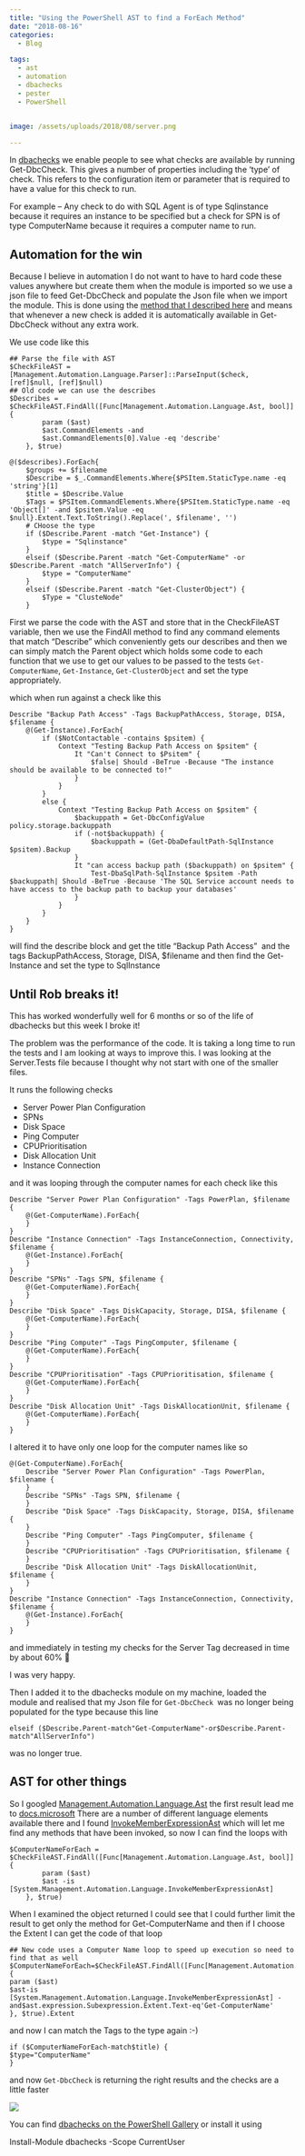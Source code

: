 ```yaml
---
title: "Using the PowerShell AST to find a ForEach Method"
date: "2018-08-16" 
categories:
  - Blog

tags:
  - ast
  - automation
  - dbachecks
  - pester
  - PowerShell


image: /assets/uploads/2018/08/server.png

---
```

In [dbachecks](http://dbachecks.io) we enable people to see what checks are available by running Get-DbcCheck. This gives a number of properties including the ‘type’ of check. This refers to the configuration item or parameter that is required to have a value for this check to run.

For example – Any check to do with SQL Agent is of type Sqlinstance because it requires an instance to be specified but a check for SPN is of type ComputerName because it requires a computer name to run.

Automation for the win
----------------------

Because I believe in automation I do not want to have to hard code these values anywhere but create them when the module is imported so we use a json file to feed Get-DbcCheck and populate the Json file when we import the module. This is done using the [method that I described here](/using-the-ast-in-pester-for-dbachecks/) and means that whenever a new check is added it is automatically available in Get-DbcCheck without any extra work.

We use code like this
```
## Parse the file with AST
$CheckFileAST = [Management.Automation.Language.Parser]::ParseInput($check, [ref]$null, [ref]$null)
## Old code we can use the describes
$Describes = $CheckFileAST.FindAll([Func[Management.Automation.Language.Ast, bool]] {
        param ($ast)
        $ast.CommandElements -and
        $ast.CommandElements[0].Value -eq 'describe'
    }, $true)

@($describes).ForEach{
    $groups += $filename
    $Describe = $_.CommandElements.Where{$PSItem.StaticType.name -eq 'string'}[1]
    $title = $Describe.Value
    $Tags = $PSItem.CommandElements.Where{$PSItem.StaticType.name -eq 'Object[]' -and $psitem.Value -eq $null}.Extent.Text.ToString().Replace(', $filename', '')
    # CHoose the type
    if ($Describe.Parent -match "Get-Instance") {
        $type = "Sqlinstance"
    }
    elseif ($Describe.Parent -match "Get-ComputerName" -or $Describe.Parent -match "AllServerInfo") {
        $type = "ComputerName"
    }
    elseif ($Describe.Parent -match "Get-ClusterObject") {
        $Type = "ClusteNode"
    }
```
First we parse the code with the AST and store that in the CheckFileAST variable, then we use the FindAll method to find any command elements that match “Describe” which conveniently gets our describes and then we can simply match the Parent object which holds some code to each function that we use to get our values to be passed to the tests `Get-ComputerName`, `Get-Instance`, `Get-ClusterObject` and set the type appropriately.

which when run against a check like this
```
Describe "Backup Path Access" -Tags BackupPathAccess, Storage, DISA, $filename {
    @(Get-Instance).ForEach{
        if ($NotContactable -contains $psitem) {
            Context "Testing Backup Path Access on $psitem" {
                It "Can't Connect to $Psitem" {
                    $false| Should -BeTrue -Because "The instance should be available to be connected to!"
                }
            }
        }
        else {
            Context "Testing Backup Path Access on $psitem" {
                $backuppath = Get-DbcConfigValue policy.storage.backuppath
                if (-not$backuppath) {
                    $backuppath = (Get-DbaDefaultPath-SqlInstance $psitem).Backup
                }
                It "can access backup path ($backuppath) on $psitem" {
                    Test-DbaSqlPath-SqlInstance $psitem -Path $backuppath| Should -BeTrue -Because 'The SQL Service account needs to have access to the backup path to backup your databases'
                }
            }
        }
    }
}
```
will find the describe block and get the title “Backup Path Access”  and the tags BackupPathAccess, Storage, DISA, $filename and then find the Get-Instance and set the type to SqlInstance

Until Rob breaks it!
--------------------

This has worked wonderfully well for 6 months or so of the life of dbachecks but this week I broke it!

The problem was the performance of the code. It is taking a long time to run the tests and I am looking at ways to improve this. I was looking at the Server.Tests file because I thought why not start with one of the smaller files.

It runs the following checks

- Server Power Plan Configuration  
- SPNs  
- Disk Space  
- Ping Computer  
- CPUPrioritisation  
- Disk Allocation Unit  
- Instance Connection

and it was looping through the computer names for each check like this
```
Describe "Server Power Plan Configuration" -Tags PowerPlan, $filename {
    @(Get-ComputerName).ForEach{
    }
}
Describe "Instance Connection" -Tags InstanceConnection, Connectivity, $filename {
    @(Get-Instance).ForEach{
    }
}
Describe "SPNs" -Tags SPN, $filename {
    @(Get-ComputerName).ForEach{
    }
}
Describe "Disk Space" -Tags DiskCapacity, Storage, DISA, $filename {
    @(Get-ComputerName).ForEach{
    }
}
Describe "Ping Computer" -Tags PingComputer, $filename {
    @(Get-ComputerName).ForEach{
    }
}
Describe "CPUPrioritisation" -Tags CPUPrioritisation, $filename {
    @(Get-ComputerName).ForEach{
    }
}
Describe "Disk Allocation Unit" -Tags DiskAllocationUnit, $filename {
    @(Get-ComputerName).ForEach{
    }
}
```
I altered it to have only one loop for the computer names like so
```
@(Get-ComputerName).ForEach{
    Describe "Server Power Plan Configuration" -Tags PowerPlan, $filename {
    }
    Describe "SPNs" -Tags SPN, $filename {
    }
    Describe "Disk Space" -Tags DiskCapacity, Storage, DISA, $filename {
    }
    Describe "Ping Computer" -Tags PingComputer, $filename {
    }
    Describe "CPUPrioritisation" -Tags CPUPrioritisation, $filename {
    }
    Describe "Disk Allocation Unit" -Tags DiskAllocationUnit, $filename {
    }
}
Describe "Instance Connection" -Tags InstanceConnection, Connectivity, $filename {
    @(Get-Instance).ForEach{
    }
}
```
and immediately in testing my checks for the Server Tag decreased in time by about 60% 🙂

I was very happy.

Then I added it to the dbachecks module on my machine, loaded the module and realised that my Json file for `Get-DbcCheck `was no longer being populated for the type because this line
```
elseif ($Describe.Parent-match"Get-ComputerName"-or$Describe.Parent-match"AllServerInfo")
```
was no longer true.

AST for other things
--------------------

So I googled [Management.Automation.Language.Ast](http://Management.Automation.Language.Ast) the first result lead me to [docs.microsoft](https://docs.microsoft.com/en-us/dotnet/api/system.management.automation.language.invokememberexpressionast?view=powershellsdk-1.1.0) There are a number of different language elements available there and I found [InvokeMemberExpressionAst](https://docs.microsoft.com/en-us/dotnet/api/system.management.automation.language.invokememberexpressionast?view=powershellsdk-1.1.0) which will let me find any methods that have been invoked, so now I can find the loops with
```
$ComputerNameForEach = $CheckFileAST.FindAll([Func[Management.Automation.Language.Ast, bool]] {
        param ($ast)
        $ast -is [System.Management.Automation.Language.InvokeMemberExpressionAst]
    }, $true)
```
When I examined the object returned I could see that I could further limit the result to get only the method for Get-ComputerName and then if I choose the Extent I can get the code of that loop
```
## New code uses a Computer Name loop to speed up execution so need to find that as well
$ComputerNameForEach=$CheckFileAST.FindAll([Func[Management.Automation.Language.Ast,bool]] {
param ($ast)
$ast-is [System.Management.Automation.Language.InvokeMemberExpressionAst] -and$ast.expression.Subexpression.Extent.Text-eq'Get-ComputerName'
}, $true).Extent
```
and now I can match the Tags to the type again :-)
```
if ($ComputerNameForEach-match$title) {
$type="ComputerName"
}
```
and now `Get-DbcCheck` is returning the right results and the checks are a little faster

[![](/assets/uploads/2018/08/server.png)](/assets/uploads/2018/08/server.png)

You can find [dbachecks on the PowerShell Gallery](http://powershellgallery.com/packages/dbachecks) or install it using

Install-Module dbachecks -Scope CurrentUser




